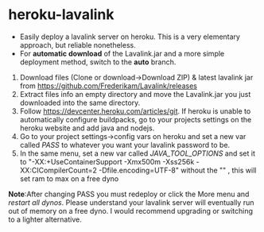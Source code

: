# heroku-lavalink
* Easily deploy a lavalink server on heroku. This is a very elementary approach, but reliable nonetheless.
* For **automatic download** of the Lavalink.jar and a more simple deployment method, switch to the **auto** branch.

1. Download files (Clone or download->Download ZIP) & latest lavalink jar from https://github.com/Frederikam/Lavalink/releases
2. Extract files info an empty directory and move the Lavalink.jar you just downloaded into the same directory.
3. Follow https://devcenter.heroku.com/articles/git.
If heroku is unable to automatically configure buildpacks, go to your projects settings on the heroku website and add java and nodejs.
4. Go to your project settings->config vars on heroku and set a new var called *PASS* to whatever you want your lavalink password to be.
5. In the same menu, set a new var called *JAVA_TOOL_OPTIONS* and set it to "-XX:+UseContainerSupport -Xmx500m -Xss256k -XX:CICompilerCount=2 -Dfile.encoding=UTF-8" without the "" , this will set ram to max on a free dyno

**Note**:After changing PASS you must redeploy or click the More menu and *restart all dynos*.
Please understand your lavalink server will eventually run out of memory on a free dyno. I would recommend upgrading or switching to a lighter alternative.
